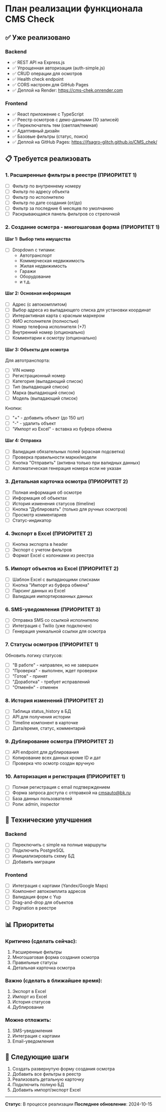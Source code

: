 # План реализации функционала CMS Check

## ✅ Уже реализовано

### Backend
- ✅ REST API на Express.js
- ✅ Упрощенная авторизация (auth-simple.js)
- ✅ CRUD операции для осмотров
- ✅ Health check endpoint
- ✅ CORS настроен для GitHub Pages
- ✅ Деплой на Render: https://cms-chek.onrender.com

### Frontend  
- ✅ React приложение с TypeScript
- ✅ Реестр осмотров с демо-данными (10 записей)
- ✅ Переключатель тем (светлая/темная)
- ✅ Адаптивный дизайн
- ✅ Базовые фильтры (статус, поиск)
- ✅ Деплой на GitHub Pages: https://jfsagro-glitch.github.io/CMS_chek/

## 📋 Требуется реализовать

### 1. Расширенные фильтры в реестре (ПРИОРИТЕТ 1)
- [ ] Фильтр по внутреннему номеру
- [ ] Фильтр по адресу объекта
- [ ] Фильтр по исполнителю
- [ ] Фильтр по дате создания (от/до)
- [ ] Фильтр за последние 6 месяцев по умолчанию
- [ ] Раскрывающаяся панель фильтров со стрелочкой

### 2. Создание осмотра - многошаговая форма (ПРИОРИТЕТ 1)

#### Шаг 1: Выбор типа имущества
- [ ] Dropdown с типами:
  - Автотранспорт
  - Коммерческая недвижимость
  - Жилая недвижимость
  - Гаражи
  - Оборудование
  - и т.д.

#### Шаг 2: Основная информация
- [ ] Адрес (с автокомплитом)
- [ ] Выбор адреса из выпадающего списка для установки координат
- [ ] Интерактивная карта с красным маркером
- [ ] ФИО исполнителя (полностью)
- [ ] Номер телефона исполнителя (+7)
- [ ] Внутренний номер (опционально)
- [ ] Комментарии к осмотру (опционально)

#### Шаг 3: Объекты для осмотра
Для автотранспорта:
- [ ] VIN номер
- [ ] Регистрационный номер
- [ ] Категория (выпадающий список)
- [ ] Тип (выпадающий список)
- [ ] Марка (выпадающий список)
- [ ] Модель (выпадающий список)

Кнопки:
- [ ] "+" - добавить объект (до 150 шт)
- [ ] "-" - удалить объект
- [ ] "Импорт из Excel" - вставка из буфера обмена

#### Шаг 4: Отправка
- [ ] Валидация обязательных полей (красная подсветка)
- [ ] Проверка правильности марки/модели
- [ ] Кнопка "Отправить" (активна только при валидных данных)
- [ ] Автоматическая генерация номера если не указан

### 3. Детальная карточка осмотра (ПРИОРИТЕТ 2)
- [ ] Полная информация об осмотре
- [ ] Информация об объектах
- [ ] История изменения статусов (timeline)
- [ ] Кнопка "Дублировать" (только для ручных осмотров)
- [ ] Просмотр комментариев
- [ ] Статус-индикатор

### 4. Экспорт в Excel (ПРИОРИТЕТ 2)
- [ ] Кнопка экспорта в header
- [ ] Экспорт с учетом фильтров
- [ ] Формат Excel с колонками из реестра

### 5. Импорт объектов из Excel (ПРИОРИТЕТ 2)
- [ ] Шаблон Excel с выпадающими списками
- [ ] Кнопка "Импорт из буфера обмена"
- [ ] Парсинг данных из Excel
- [ ] Валидация импортированных данных

### 6. SMS-уведомления (ПРИОРИТЕТ 3)
- [ ] Отправка SMS со ссылкой исполнителю
- [ ] Интеграция с Twilio (уже подключен)
- [ ] Генерация уникальной ссылки для осмотра

### 7. Статусы осмотров (ПРИОРИТЕТ 1)
Обновить логику статусов:
- [ ] "В работе" - направлен, но не завершен
- [ ] "Проверка" - выполнен, ждет проверки
- [ ] "Готов" - принят
- [ ] "Доработка" - требует исправлений
- [ ] "Отменён" - отменен

### 8. История изменений (ПРИОРИТЕТ 2)
- [ ] Таблица status_history в БД
- [ ] API для получения истории
- [ ] Timeline компонент в карточке
- [ ] Дата/время, статус, комментарий

### 9. Дублирование осмотра (ПРИОРИТЕТ 2)
- [ ] API endpoint для дублирования
- [ ] Копирование всех данных кроме ID и дат
- [ ] Проверка что осмотр создан вручную

### 10. Авторизация и регистрация (ПРИОРИТЕТ 1)
- [ ] Полная регистрация с email подтверждением
- [ ] Форма запроса доступа с отправкой на cmsauto@bk.ru
- [ ] База данных пользователей
- [ ] Роли: admin, inspector

## 🔧 Технические улучшения

### Backend
- [ ] Переключить с simple на полные маршруты
- [ ] Подключить PostgreSQL
- [ ] Инициализировать схему БД
- [ ] Добавить миграции

### Frontend
- [ ] Интеграция с картами (Yandex/Google Maps)
- [ ] Компонент автокомплита адресов
- [ ] Валидация форм с Yup
- [ ] Drag-and-drop для объектов
- [ ] Pagination в реестре

## 📊 Приоритеты

### Критично (сделать сейчас):
1. Расширенные фильтры
2. Многошаговая форма создания осмотра
3. Правильные статусы
4. Детальная карточка осмотра

### Важно (сделать в ближайшее время):
1. Экспорт в Excel
2. Импорт из Excel
3. История статусов
4. Дублирование

### Можно отложить:
1. SMS-уведомления
2. Интеграция с картами
3. Email-уведомления

## 🚀 Следующие шаги

1. Создать развернутую форму создания осмотра
2. Добавить все фильтры в реестр
3. Реализовать детальную карточку
4. Подключить полную БД
5. Добавить импорт/экспорт Excel

---

**Статус**: В процессе реализации
**Последнее обновление**: 2024-10-15

